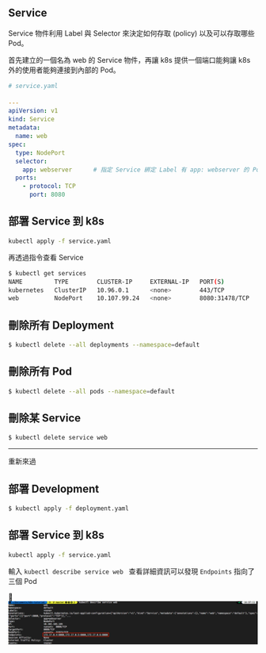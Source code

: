 
## Service
Service 物件利用 Label 與 Selector 來決定如何存取 (policy) 以及可以存取哪些 Pod。

首先建立的一個名為 web 的 Service 物件，再讓 k8s 提供一個端口能夠讓 k8s 外的使用者能夠連接到內部的 Pod。

```yaml
# service.yaml

---
apiVersion: v1
kind: Service
metadata:
  name: web
spec:
  type: NodePort
  selector:
    app: webserver      # 指定 Service 綁定 Label 有 app: webserver 的 Pod
  ports:
    - protocol: TCP
      port: 8080
```

## 部署 Service 到 k8s

```bash
kubectl apply -f service.yaml  
```

再透過指令查看 Service
```bash
$ kubectl get services
NAME         TYPE        CLUSTER-IP     EXTERNAL-IP   PORT(S)          AGE
kubernetes   ClusterIP   10.96.0.1      <none>        443/TCP          1d
web          NodePort    10.107.99.24   <none>        8080:31478/TCP   52s
```


## 刪除所有 Deployment
```bash
$ kubectl delete --all deployments --namespace=default
```

## 刪除所有 Pod
```bash
$ kubectl delete --all pods --namespace=default
```

## 刪除某 Service
```bash
$ kubectl delete service web
```


-------
重新來過

## 部署 Development

```bash
$ kubectl apply -f deployment.yaml
```

## 部署 Service 到 k8s

```bash
kubectl apply -f service.yaml  
```

輸入 `kubectl describe service web ` 查看詳細資訊可以發現 `Endpoints` 指向了三個 Pod 

<img src="./images/part5/img01.png">

